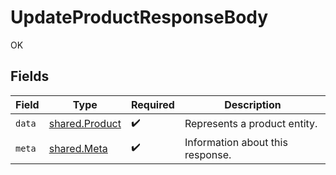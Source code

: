 # UpdateProductResponseBody

OK


## Fields

| Field                                                   | Type                                                    | Required                                                | Description                                             |
| ------------------------------------------------------- | ------------------------------------------------------- | ------------------------------------------------------- | ------------------------------------------------------- |
| `data`                                                  | [shared.Product](../../../sdk/models/shared/product.md) | :heavy_check_mark:                                      | Represents a product entity.                            |
| `meta`                                                  | [shared.Meta](../../../sdk/models/shared/meta.md)       | :heavy_check_mark:                                      | Information about this response.                        |